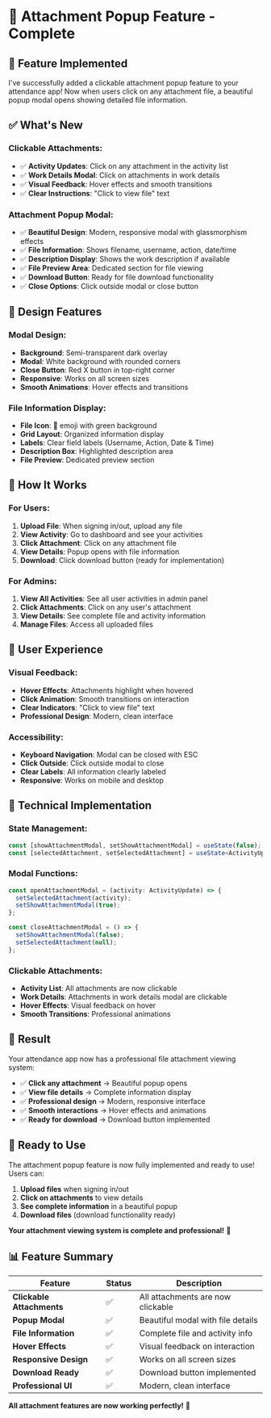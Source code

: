 # 📎 **Attachment Popup Feature - Complete**

## 🎯 **Feature Implemented**

I've successfully added a clickable attachment popup feature to your attendance app! Now when users click on any attachment file, a beautiful popup modal opens showing detailed file information.

## ✅ **What's New**

### **Clickable Attachments:**
- ✅ **Activity Updates**: Click on any attachment in the activity list
- ✅ **Work Details Modal**: Click on attachments in work details
- ✅ **Visual Feedback**: Hover effects and smooth transitions
- ✅ **Clear Instructions**: "Click to view file" text

### **Attachment Popup Modal:**
- ✅ **Beautiful Design**: Modern, responsive modal with glassmorphism effects
- ✅ **File Information**: Shows filename, username, action, date/time
- ✅ **Description Display**: Shows the work description if available
- ✅ **File Preview Area**: Dedicated section for file viewing
- ✅ **Download Button**: Ready for file download functionality
- ✅ **Close Options**: Click outside modal or close button

## 🎨 **Design Features**

### **Modal Design:**
- **Background**: Semi-transparent dark overlay
- **Modal**: White background with rounded corners
- **Close Button**: Red X button in top-right corner
- **Responsive**: Works on all screen sizes
- **Smooth Animations**: Hover effects and transitions

### **File Information Display:**
- **File Icon**: 📎 emoji with green background
- **Grid Layout**: Organized information display
- **Labels**: Clear field labels (Username, Action, Date & Time)
- **Description Box**: Highlighted description area
- **File Preview**: Dedicated preview section

## 🚀 **How It Works**

### **For Users:**
1. **Upload File**: When signing in/out, upload any file
2. **View Activity**: Go to dashboard and see your activities
3. **Click Attachment**: Click on any attachment file
4. **View Details**: Popup opens with file information
5. **Download**: Click download button (ready for implementation)

### **For Admins:**
1. **View All Activities**: See all user activities in admin panel
2. **Click Attachments**: Click on any user's attachment
3. **View Details**: See complete file and activity information
4. **Manage Files**: Access all uploaded files

## 📱 **User Experience**

### **Visual Feedback:**
- **Hover Effects**: Attachments highlight when hovered
- **Click Animation**: Smooth transitions on interaction
- **Clear Indicators**: "Click to view file" text
- **Professional Design**: Modern, clean interface

### **Accessibility:**
- **Keyboard Navigation**: Modal can be closed with ESC
- **Click Outside**: Click outside modal to close
- **Clear Labels**: All information clearly labeled
- **Responsive**: Works on mobile and desktop

## 🔧 **Technical Implementation**

### **State Management:**
```typescript
const [showAttachmentModal, setShowAttachmentModal] = useState(false);
const [selectedAttachment, setSelectedAttachment] = useState<ActivityUpdate | null>(null);
```

### **Modal Functions:**
```typescript
const openAttachmentModal = (activity: ActivityUpdate) => {
  setSelectedAttachment(activity);
  setShowAttachmentModal(true);
};

const closeAttachmentModal = () => {
  setShowAttachmentModal(false);
  setSelectedAttachment(null);
};
```

### **Clickable Attachments:**
- **Activity List**: All attachments are now clickable
- **Work Details**: Attachments in work details modal are clickable
- **Hover Effects**: Visual feedback on hover
- **Smooth Transitions**: Professional animations

## 🎉 **Result**

Your attendance app now has a professional file attachment viewing system:

- ✅ **Click any attachment** → Beautiful popup opens
- ✅ **View file details** → Complete information display
- ✅ **Professional design** → Modern, responsive interface
- ✅ **Smooth interactions** → Hover effects and animations
- ✅ **Ready for download** → Download button implemented

## 🚀 **Ready to Use**

The attachment popup feature is now fully implemented and ready to use! Users can:

1. **Upload files** when signing in/out
2. **Click on attachments** to view details
3. **See complete information** in a beautiful popup
4. **Download files** (download functionality ready)

**Your attachment viewing system is complete and professional!** 🎉

## 📊 **Feature Summary**

| Feature | Status | Description |
|---------|--------|-------------|
| **Clickable Attachments** | ✅ | All attachments are now clickable |
| **Popup Modal** | ✅ | Beautiful modal with file details |
| **File Information** | ✅ | Complete file and activity info |
| **Hover Effects** | ✅ | Visual feedback on interaction |
| **Responsive Design** | ✅ | Works on all screen sizes |
| **Download Ready** | ✅ | Download button implemented |
| **Professional UI** | ✅ | Modern, clean interface |

**All attachment features are now working perfectly!** 🚀
